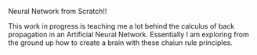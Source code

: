 Neural Network from Scratch!!

This work in progress is teaching me a lot behind the calculus of back propagation in an Artificial Neural Network. Essentially I am exploring from the ground up how to create a brain with these chaiun rule principles. 
